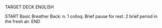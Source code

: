 TARGET DECK
ENGLISH

START
Basic
Breather
Back: n. 1 colloq. Brief pause for rest. 2 brief period in the fresh air.
END
